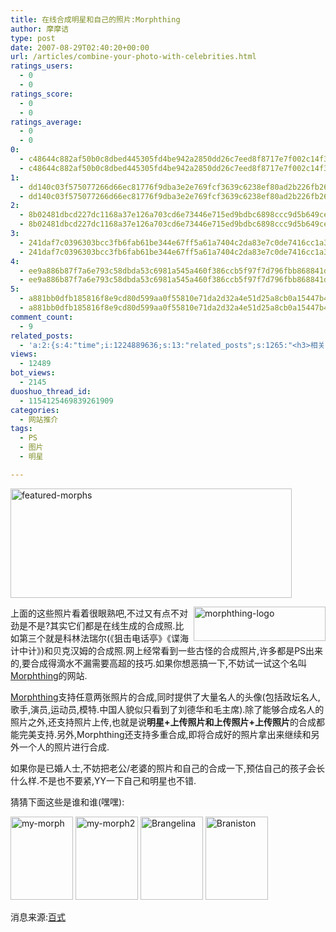 ```yaml
---
title: 在线合成明星和自己的照片:Morphthing
author: 摩摩诘
type: post
date: 2007-08-29T02:40:20+00:00
url: /articles/combine-your-photo-with-celebrities.html
ratings_users:
  - 0
  - 0
ratings_score:
  - 0
  - 0
ratings_average:
  - 0
  - 0
0:
  - c48644c882af50b0c8dbed445305fd4be942a2850dd26c7eed8f8717e7f002c14f36e96ce8974763cb8ec9f09cbbbbd8
  - c48644c882af50b0c8dbed445305fd4be942a2850dd26c7eed8f8717e7f002c14f36e96ce8974763cb8ec9f09cbbbbd8
1:
  - dd140c03f575077266d66ec81776f9dba3e2e769fcf3639c6238ef80ad2b226fb26940d28fb16a664860a6640827eee9
  - dd140c03f575077266d66ec81776f9dba3e2e769fcf3639c6238ef80ad2b226fb26940d28fb16a664860a6640827eee9
2:
  - 8b02481dbcd227dc1168a37e126a703cd6e73446e715ed9bdbc6898ccc9d5b649ce99813f49406c8f4e8b3a2fa5dfee1
  - 8b02481dbcd227dc1168a37e126a703cd6e73446e715ed9bdbc6898ccc9d5b649ce99813f49406c8f4e8b3a2fa5dfee1
3:
  - 241daf7c0396303bcc3fb6fab61be344e67ff5a61a7404c2da83e7c0de7416cc1a35ffcec43d068f254c94909efc5ada
  - 241daf7c0396303bcc3fb6fab61be344e67ff5a61a7404c2da83e7c0de7416cc1a35ffcec43d068f254c94909efc5ada
4:
  - ee9a886b87f7a6e793c58dbda53c6981a545a460f386ccb5f97f7d796fbb868841d159c449afce4a749764cb2009e9fb
  - ee9a886b87f7a6e793c58dbda53c6981a545a460f386ccb5f97f7d796fbb868841d159c449afce4a749764cb2009e9fb
5:
  - a881bb0dfb185816f8e9cd80d599aa0f55810e71da2d32a4e51d25a8cb0a15447b41ed085f58da0dc8e9b95a9b3c9f37
  - a881bb0dfb185816f8e9cd80d599aa0f55810e71da2d32a4e51d25a8cb0a15447b41ed085f58da0dc8e9b95a9b3c9f37
comment_count:
  - 9
related_posts:
  - 'a:2:{s:4:"time";i:1224889636;s:13:"related_posts";s:1265:"<h3>相关日志</h3><ul class="related_post"><li><a href="http://www.digglife.cn/articles/funny-coincidence-japan.html" title="照片中有趣的巧合之日本篇">照片中有趣的巧合之日本篇</a></li><li><a href="http://www.digglife.cn/articles/3d-package.html" title="在线制作商品包装图片:3D-Pack">在线制作商品包装图片:3D-Pack</a></li><li><a href="http://www.digglife.cn/articles/round-pic.html" title="归来:在线给图片加上圆角效果Round Pic">归来:在线给图片加上圆角效果Round Pic</a></li><li><a href="http://www.digglife.cn/articles/design-favicon-online-favikon.html" title="Favikon:简单制作网站Favicon">Favikon:简单制作网站Favicon</a></li><li><a href="http://www.digglife.cn/articles/poster-forge.html" title="酷软推荐:免费的海报制作软件Poster Forge">酷软推荐:免费的海报制作软件Poster Forge</a></li><li><a href="http://www.digglife.cn/articles/6-online-image-editor.html" title="6个不错的照片在线编辑网站比较">6个不错的照片在线编辑网站比较</a></li><li><a href="http://www.digglife.cn/articles/web20_button_generator.html" title="超级集装箱:15款在线web2.0图片生成器">超级集装箱:15款在线web2.0图片生成器</a></li></ul>";}'
views:
  - 12489
bot_views:
  - 2145
duoshuo_thread_id:
  - 1154125469839261909
categories:
  - 网站推介
tags:
  - PS
  - 图片
  - 明星

---
```

<a atomicselection="true" href="https://www.digglife.net/wp-content/uploads/3/379/2007/08/featured-morphs.png"><img width="450" src="http://digglife.qiniudn.com/wp-content/uploads/3/379/2007/08/featured-morphs-thumb.png" alt="featured-morphs" height="175" /></a>

<a atomicselection="true" target="_blank" href="http://www.morphthing.com"><img align="right" width="211" src="http://digglife.qiniudn.com/wp-content/uploads/3/379/2007/08/morphthing-logo.png" alt="morphthing-logo" height="55" /></a> 上面的这些照片看着很眼熟吧,不过又有点不对劲是不是?其实它们都是在线生成的合成照.比如第三个就是科林法瑞尔(《狙击电话亭》《谍海计中计》)和贝克汉姆的合成照.网上经常看到一些古怪的合成照片,许多都是PS出来的,要合成得滴水不漏需要高超的技巧.如果你想恶搞一下,不妨试一试这个名叫<a target="_blank" href="http://www.morphthing.com/">Morphthing</a>的网站.

<!--more-->

<a target="_blank" href="http://www.morphthing.com/">Morphthing</a>支持任意两张照片的合成,同时提供了大量名人的头像(包括政坛名人,歌手,演员,运动员,模特.中国人貌似只看到了刘德华和毛主席).除了能够合成名人的照片之外,还支持照片上传,也就是说**明星+上传照片和上传照片+上传照片**的合成都能完美支持.另外,Morphthing还支持多重合成,即将合成好的照片拿出来继续和另外一个人的照片进行合成.

如果你是已婚人士,不妨把老公/老婆的照片和自己的合成一下,预估自己的孩子会长什么样.不是也不要紧,YY一下自己和明星也不错.

猜猜下面这些是谁和谁(嘿嘿):

<a atomicselection="true" href="https://www.digglife.net/wp-content/uploads/3/379/2007/08/my-morph.jpg"><img width="100" src="http://digglife.qiniudn.com/wp-content/uploads/3/379/2007/08/my-morph-thumb.jpg" alt="my-morph" height="133" /></a> <a atomicselection="true" href="https://www.digglife.net/wp-content/uploads/3/379/2007/08/my-morph2.jpg"><img width="100" src="http://digglife.qiniudn.com/wp-content/uploads/3/379/2007/08/my-morph2-thumb.jpg" alt="my-morph2" height="133" /></a> <a atomicselection="true" href="https://www.digglife.net/wp-content/uploads/3/379/2007/08/brangelina.jpg"><img width="100" src="http://digglife.qiniudn.com/wp-content/uploads/3/379/2007/08/brangelina-thumb.jpg" alt="Brangelina" height="133" /></a> <a atomicselection="true" href="https://www.digglife.net/wp-content/uploads/3/379/2007/08/braniston.jpg"><img width="100" src="http://digglife.qiniudn.com/wp-content/uploads/3/379/2007/08/braniston-thumb.jpg" alt="Braniston" height="133" /></a>

消息来源:<a target="_blank" href="http://www.100shiki.com/archives/2007/08/morphthing.html">百式</a>
